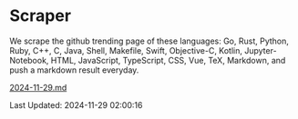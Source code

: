 # Scraper

We scrape the github trending page of these languages: Go, Rust, Python, Ruby, C++, C, Java, Shell, Makefile, Swift, Objective-C, Kotlin, Jupyter-Notebook, HTML, JavaScript, TypeScript, CSS, Vue, TeX, Markdown, and push a markdown result everyday.

[2024-11-29.md](https://github.com/cumthxy/github-trending-backup/blob/master/2024-11-29.md)

Last Updated: 2024-11-29 02:00:16